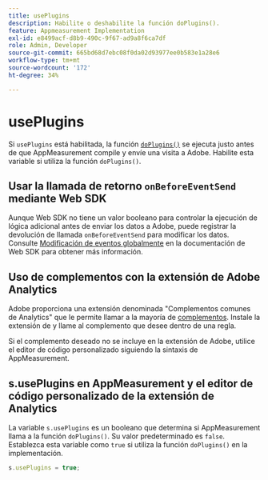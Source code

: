```yaml
---
title: usePlugins
description: Habilite o deshabilite la función doPlugins().
feature: Appmeasurement Implementation
exl-id: e8499acf-d8b9-490c-9f67-ad9a8f6ca7df
role: Admin, Developer
source-git-commit: 665bd68d7ebc08f0da02d93977ee0b583e1a28e6
workflow-type: tm+mt
source-wordcount: '172'
ht-degree: 34%

---
```


# usePlugins

Si `usePlugins` está habilitada, la función [`doPlugins()`](../functions/doplugins.md) se ejecuta justo antes de que AppMeasurement compile y envíe una visita a Adobe. Habilite esta variable si utiliza la función `doPlugins()`.

## Usar la llamada de retorno `onBeforeEventSend` mediante Web SDK

Aunque Web SDK no tiene un valor booleano para controlar la ejecución de lógica adicional antes de enviar los datos a Adobe, puede registrar la devolución de llamada `onBeforeEventSend` para modificar los datos. Consulte [Modificación de eventos globalmente](https://experienceleague.adobe.com/docs/experience-platform/edge/fundamentals/tracking-events.html?lang=es#modifying-events-globally) en la documentación de Web SDK para obtener más información.

## Uso de complementos con la extensión de Adobe Analytics

Adobe proporciona una extensión denominada &quot;Complementos comunes de Analytics&quot; que le permite llamar a la mayoría de [complementos](../plugins/impl-plugins.md). Instale la extensión de y llame al complemento que desee dentro de una regla.

Si el complemento deseado no se incluye en la extensión de Adobe, utilice el editor de código personalizado siguiendo la sintaxis de AppMeasurement.

## s.usePlugins en AppMeasurement y el editor de código personalizado de la extensión de Analytics

La variable `s.usePlugins` es un booleano que determina si AppMeasurement llama a la función `doPlugins()`. Su valor predeterminado es `false`. Establezca esta variable como `true` si utiliza la función `doPlugins()` en la implementación.

```js
s.usePlugins = true;
```
